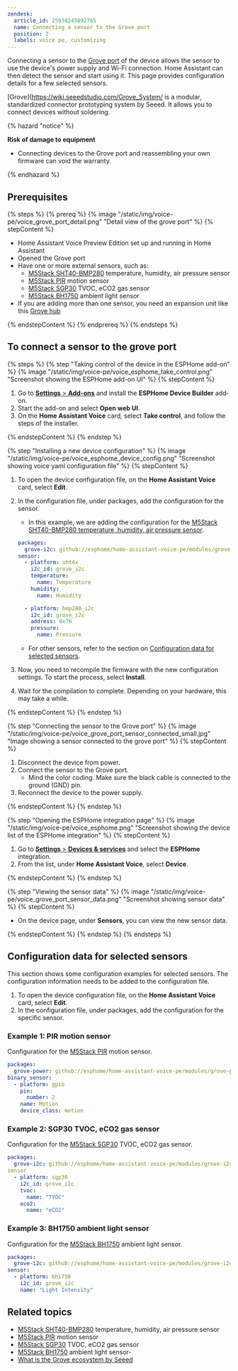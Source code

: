 ```yaml
---
zendesk:
  article_id: 25938245892765
  name: Connecting a sensor to the Grove port
  position: 2
  labels: voice pe, customizing
---
```


Connecting a sensor to the [Grove port](https://wiki.seeedstudio.com/Grove_System/) of the device allows the sensor to use the device's power supply and Wi-Fi connection. Home Assistant can then detect the sensor and start using it. This page provides configuration details for a few selected sensors.

[Grove](https://wiki.seeedstudio.com/Grove_System/ is a modular, standardized connector prototyping system by Seeed. It allows you to connect devices without soldering.

{% hazard "notice" %}

**Risk of damage to equipment**

- Connecting devices to the Grove port and reassembling your own firmware can void the warranty.

{% endhazard %}

## Prerequisites

{% steps %}
{% prereq %}
{% image "/static/img/voice-pe/voice_grove_port_detail.png" "Detail view of the grove port" %}
{% stepContent %}

- Home Assistant Voice Preview Edition set up and running in Home Assistant
- Opened the Grove port
- Have one or more external sensors, such as:
  - [M5Stack SHT40-BMP280](https://shop.m5stack.com/products/env-iv-unit-with-temperature-humidity-air-pressure-sensor-sht40-bmp280) temperature, humidity, air pressure sensor
  - [M5Stack PIR](https://shop.m5stack.com/products/pir-module) motion sensor
  - [M5Stack SGP30](https://shop.m5stack.com/products/tvoc-eco2-gas-unit-sgp30) TVOC, eCO2 gas sensor
  - [M5Stack BH1750](https://shop.m5stack.com/products/dlight-unit-ambient-light-sensor-bh1750fvi-tr) ambient light sensor
- If you are adding more than one sensor, you need an expansion unit like this [Grove hub](https://shop.m5stack.com/products/mini-hub-module?srsltid=AfmBOooKdCNWJPf90Wr25-jC_8QqbrVeqc3gzZ678-yi4396Cc1q792_)

{% endstepContent %}
{% endprereq %}
{% endsteps %}

## To connect a sensor to the grove port

{% steps %}
{% step "Taking control of the device in the ESPHome add-on" %}
{% image "/static/img/voice-pe/voice_esphome_take_control.png" "Screenshot showing the ESPHome add-on UI" %}
{% stepContent %}

1. Go to [**Settings** > **Add-ons**](https://my.home-assistant.io/redirect/supervisor_addon/?addon=5c53de3b_esphome) and install the **ESPHome Device Builder** add-on.
2. Start the add-on and select **Open web UI**.
3. On the **Home Assistant Voice** card, select **Take control**, and follow the steps of the installer.

{% endstepContent %}
{% endstep %}

{% step "Installing a new device configuration" %}
{% image "/static/img/voice-pe/voice_esphome_device_config.png" "Screenshot showing voice yaml configuration file" %}
{% stepContent %}

1. To open the device configuration file, on the **Home Assistant Voice** card, select **Edit**.
2. In the configuration file, under packages, add the configuration for the sensor.
   - In this example, we are adding the configuration for the [M5Stack SHT40-BMP280 temperature, humidity, air pressure sensor](https://shop.m5stack.com/products/env-iv-unit-with-temperature-humidity-air-pressure-sensor-sht40-bmp280).

   ```yaml
   packages:
     grove-i2c: github://esphome/home-assistant-voice-pe/modules/grove-i2c.yaml
   sensor:
     - platform: sht4x
       i2c_id: grove_i2c
       temperature:
         name: Temperature
       humidity:
         name: Humidity

     - platform: bmp280_i2c
       i2c_id: grove_i2c
       address: 0x76
       pressure:
         name: Pressure
   ```

   - For other sensors, refer to the section on [Configuration data for selected sensors](#configuration-data-for-selected-sensors).

3. Now, you need to recompile the firmware with the new configuration settings. To start the process, select **Install**.
4. Wait for the compilation to complete. Depending on your hardware, this may take a while.

{% endstepContent %}
{% endstep %}

{% step "Connecting the sensor to the Grove port" %}
{% image "/static/img/voice-pe/voice_grove_port_sensor_connected_small.jpg" "Image showing a sensor connected to the grove port" %}
{% stepContent %}

1. Disconnect the device from power.
2. Connect the sensor to the Grove port.
   - Mind the color coding. Make sure the black cable is connected to the ground (GND) pin.
3. Reconnect the device to the power supply.

{% endstepContent %}
{% endstep %}

{% step "Opening the ESPHome integration page" %}
{% image "/static/img/voice-pe/voice_esphome.png" "Screenshot showing the device list of the ESPHome integration" %}
{% stepContent %}

1. Go to [**Settings** > **Devices & services**](https://my.home-assistant.io/redirect/integrations/) and select the **ESPHome** integration.
2. From the list, under **Home Assistant Voice**, select **Device**.

{% endstepContent %}
{% endstep %}

{% step "Viewing the sensor data" %}
{% image "/static/img/voice-pe/voice_grove_port_sensor_data.png" "Screenshot showing sensor data" %}
{% stepContent %}

- On the device page, under **Sensors**, you can view the new sensor data.

{% endstepContent %}
{% endstep %}
{% endsteps %}

## Configuration data for selected sensors

This section shows some configuration examples for selected sensors. The configuration information needs to be added to the configuration file.

1. To open the device configuration file, on the **Home Assistant Voice** card, select **Edit**.
2. In the configuration file, under packages, add the configuration for the specific sensor.

### Example 1: PIR motion sensor

Configuration for the [M5Stack PIR](https://shop.m5stack.com/products/pir-module) motion sensor.

  ```yaml
  packages:
    grove-power: github://esphome/home-assistant-voice-pe/modules/grove-power.yaml
  binary_sensor:
    - platform: gpio
      pin:
        number: 2
      name: Motion
      device_class: motion
  ```

### Example 2: SGP30 TVOC, eCO2 gas sensor

Configuration for the [M5Stack SGP30](https://shop.m5stack.com/products/tvoc-eco2-gas-unit-sgp30) TVOC, eCO2 gas sensor.

  ```yaml
  packages:
    grove-i2c: github://esphome/home-assistant-voice-pe/modules/grove-i2c.yaml
  sensor
    - platform: sgp30
      i2c_id: grove_i2c
      tvoc:
        name: "TVOC"
      eco2:
        name: "eCO2"
  ```

### Example 3: BH1750 ambient light sensor

Configuration for the [M5Stack BH1750](https://shop.m5stack.com/products/dlight-unit-ambient-light-sensor-bh1750fvi-tr) ambient light sensor.

  ```yaml
  packages:
    grove-i2c: github://esphome/home-assistant-voice-pe/modules/grove-i2c.yaml
  sensor:
    - platform: bh1750
      i2c_id: grove_i2c
      name: "Light Intensity"
  ```

## Related topics

- [M5Stack SHT40-BMP280](https://shop.m5stack.com/products/env-iv-unit-with-temperature-humidity-air-pressure-sensor-sht40-bmp280) temperature, humidity, air pressure sensor
- [M5Stack PIR](https://shop.m5stack.com/products/pir-module) motion sensor
- [M5Stack SGP30](https://shop.m5stack.com/products/tvoc-eco2-gas-unit-sgp30) TVOC, eCO2 gas sensor
- [M5Stack BH1750](https://shop.m5stack.com/products/dlight-unit-ambient-light-sensor-bh1750fvi-tr) ambient light sensor-
- [What is the Grove ecosystem by Seeed](https://wiki.seeedstudio.com/Grove_System/)
